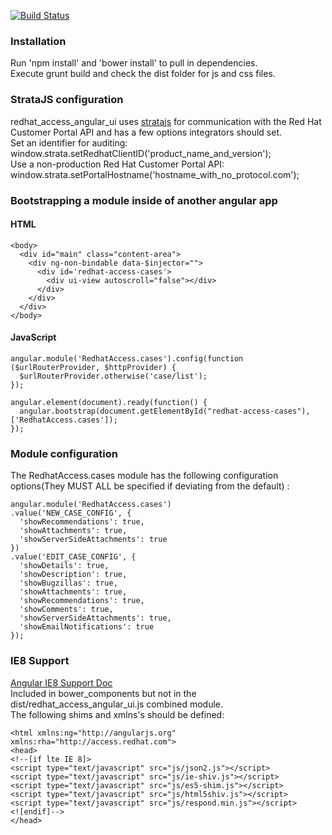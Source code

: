 [![Build Status](https://travis-ci.org/redhataccess/redhat_access_angular_ui.svg?branch=master)](https://travis-ci.org/redhataccess/redhat_access_angular_ui)  

### Installation  
Run 'npm install' and 'bower install' to pull in dependencies.  
Execute grunt build and check the dist folder for js and css files.

### StrataJS configuration
redhat_access_angular_ui uses [stratajs](https://github.com/redhataccess/stratajs) for communication with the Red Hat Customer Portal API and has a few options integrators should set.  
Set an identifier for auditing:  
window.strata.setRedhatClientID('product_name_and_version');  
Use a non-production Red Hat Customer Portal API:  
window.strata.setPortalHostname('hostname_with_no_protocol.com');  


### Bootstrapping a module inside of another angular app
#### HTML
~~~
<body>
  <div id="main" class="content-area">
    <div ng-non-bindable data-$injector="">
      <div id='redhat-access-cases'>
        <div ui-view autoscroll="false"></div>
      </div>
    </div>
  </div>
</body>
~~~  

#### JavaScript
~~~
angular.module('RedhatAccess.cases').config(function ($urlRouterProvider, $httpProvider) {
  $urlRouterProvider.otherwise('case/list');
});

angular.element(document).ready(function() {
  angular.bootstrap(document.getElementById("redhat-access-cases"), ['RedhatAccess.cases']);
});
~~~

### Module configuration
The RedhatAccess.cases module has the following configuration options(They MUST ALL be specified if deviating from the default)  :  

~~~
angular.module('RedhatAccess.cases')
.value('NEW_CASE_CONFIG', {
  'showRecommendations': true,
  'showAttachments': true,
  'showServerSideAttachments': true
})
.value('EDIT_CASE_CONFIG', {
  'showDetails': true,
  'showDescription': true,
  'showBugzillas': true,
  'showAttachments': true,
  'showRecommendations': true,
  'showComments': true,
  'showServerSideAttachments': true,
  'showEmailNotifications': true
});
~~~

### IE8 Support
[Angular IE8 Support Doc](https://docs.angularjs.org/guide/ie)  
Included in bower_components but not in the dist/redhat_access_angular_ui.js combined module.  
The following shims and xmlns's should be defined:  

~~~
<html xmlns:ng="http://angularjs.org" xmlns:rha="http://access.redhat.com">
<head>
<!--[if lte IE 8]>
<script type="text/javascript" src="js/json2.js"></script>
<script type="text/javascript" src="js/ie-shiv.js"></script>                                                                                                                                          
<script type="text/javascript" src="js/es5-shim.js"></script>
<script type="text/javascript" src="js/html5shiv.js"></script>
<script type="text/javascript" src="js/respond.min.js"></script>
<![endif]-->
</head>
~~~

